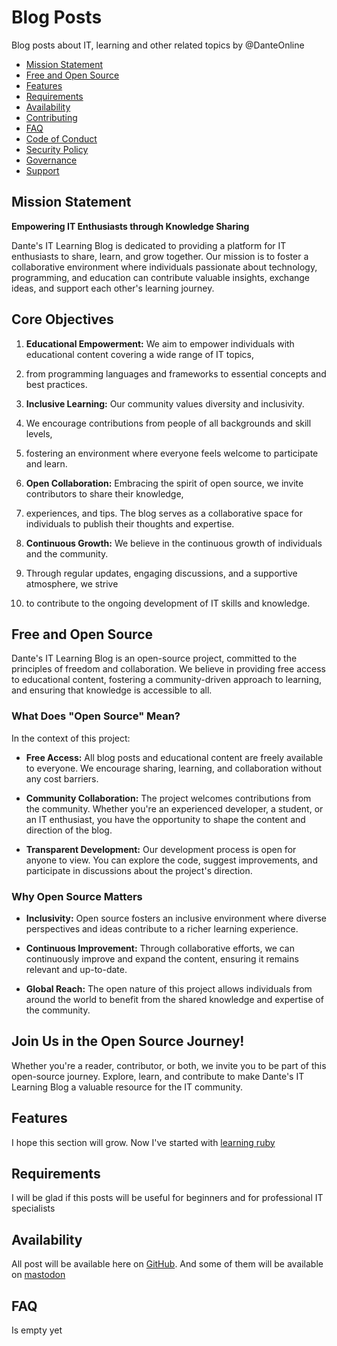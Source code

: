 # Blog Posts

Blog posts about IT, learning and other related topics by @DanteOnline

- [Mission Statement](#mission-statement)
- [Free and Open Source](#free-and-open-source)
- [Features](#features)
- [Requirements](#requirements)
- [Availability](#availability)
- [Contributing](CONTRIBUTING.md)
- [FAQ](#faq)
- [Code of Conduct](CODE_OF_CONDUCT.md)
- [Security Policy](SECURITY.md)
- [Governance](GOVERNANCE.md)
- [Support](SUPPORT.md)

## Mission Statement

**Empowering IT Enthusiasts through Knowledge Sharing**

Dante's IT Learning Blog is dedicated to providing a platform for IT enthusiasts to share, learn, and grow together. 
Our mission is to foster a collaborative environment where individuals passionate about technology, programming, 
and education can contribute valuable insights, exchange ideas, and support each other's learning journey.

## Core Objectives

1. **Educational Empowerment:** We aim to empower individuals with educational content covering a wide range of IT topics, 
2. from programming languages and frameworks to essential concepts and best practices.

2. **Inclusive Learning:** Our community values diversity and inclusivity. 
3. We encourage contributions from people of all backgrounds and skill levels, 
4. fostering an environment where everyone feels welcome to participate and learn.

3. **Open Collaboration:** Embracing the spirit of open source, we invite contributors to share their knowledge, 
4. experiences, and tips. The blog serves as a collaborative space for individuals to publish their thoughts and expertise.

4. **Continuous Growth:** We believe in the continuous growth of individuals and the community. 
5. Through regular updates, engaging discussions, and a supportive atmosphere, we strive 
6. to contribute to the ongoing development of IT skills and knowledge.

## Free and Open Source

Dante's IT Learning Blog is an open-source project, committed to the principles of freedom and collaboration. We believe in providing free access to educational content, fostering a community-driven approach to learning, and ensuring that knowledge is accessible to all.

### What Does "Open Source" Mean?

In the context of this project:

- **Free Access:** All blog posts and educational content are freely available to everyone. We encourage sharing, learning, and collaboration without any cost barriers.

- **Community Collaboration:** The project welcomes contributions from the community. Whether you're an experienced developer, a student, or an IT enthusiast, you have the opportunity to shape the content and direction of the blog.

- **Transparent Development:** Our development process is open for anyone to view. You can explore the code, suggest improvements, and participate in discussions about the project's direction.

### Why Open Source Matters

- **Inclusivity:** Open source fosters an inclusive environment where diverse perspectives and ideas contribute to a richer learning experience.

- **Continuous Improvement:** Through collaborative efforts, we can continuously improve and expand the content, ensuring it remains relevant and up-to-date.

- **Global Reach:** The open nature of this project allows individuals from around the world to benefit from the shared knowledge and expertise of the community.

## Join Us in the Open Source Journey!

Whether you're a reader, contributor, or both, we invite you to be part of this open-source journey. Explore, learn, and contribute to make Dante's IT Learning Blog a valuable resource for the IT community.

## Features

I hope this section will grow.
Now I've started with [learning ruby](learning-ruby)

## Requirements

I will be glad if this posts will be useful for beginners and for professional IT specialists

## Availability

All post will be available here on [GitHub](https://github.com/DanteOnline/blog-posts). 
And some of them will be available on [mastodon](https://mastodon.social/@chickenjoe)

## FAQ

Is empty yet
